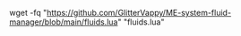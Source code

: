 wget -fq "https://github.com/GlitterVappy/ME-system-fluid-manager/blob/main/fluids.lua" "fluids.lua"
